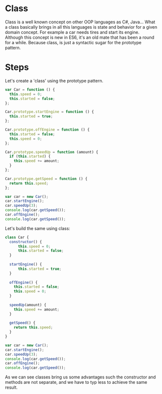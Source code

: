 # Class

Class is a well known concept on other OOP languages as C#, Java... What a class
basically brings in all this languages is state and behavior for a given domain 
concept. For example a car needs tires and start its engine. Although this concept
is new in ES6, it's an old mate that has been a round for a while. Because class, 
is just a syntactic sugar for the prototype pattern. 


# Steps

Let's create a 'class' using the prototype pattern.

```javascript
var Car = function () {
  this.speed = 0;
  this.started = false;
};

Car.prototype.startEngine = function () {
  this.started = true;
};

Car.prototype.offEngine = function () {
  this.started = false;
  this.speed = 0;
};

Car.prototype.speedUp = function (amount) {
  if (this.started) {
    this.speed += amount;
  }
};

Car.prototype.getSpeed = function () {
  return this.speed;
};

var car = new Car();
car.startEngine();
car.speedUp(3);
console.log(car.getSpeed());
car.offEngine();
console.log(car.getSpeed());

```

Let's build the same using class:

```javascript
class Car {
  constructor() {
      this.speed = 0;
      this.started = false;
  }
  
  startEngine() {
      this.started = true;
  }
  
  offEngine() {
    this.started = false;
    this.speed = 0;
  }
  
  speedUp(amount) {
    this.speed += amount;
  }
  
  getSpeed() {
    return this.speed;
  }
}

var car = new Car();
car.startEngine();
car.speedUp(3);
console.log(car.getSpeed());
car.offEngine();
console.log(car.getSpeed());

```

As we can see classes bring us some advantages such the constructor and
methods are not separate, and we have to typ less to achieve the same result.
